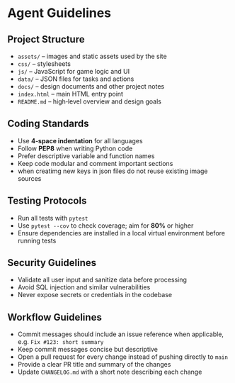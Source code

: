 # Agent Guidelines

## Project Structure

- `assets/` – images and static assets used by the site
- `css/` – stylesheets
- `js/` – JavaScript for game logic and UI
- `data/` – JSON files for tasks and actions
- `docs/` – design documents and other project notes
- `index.html` – main HTML entry point
- `README.md` – high‑level overview and design goals

## Coding Standards

- Use **4‑space indentation** for all languages
- Follow **PEP8** when writing Python code
- Prefer descriptive variable and function names
- Keep code modular and comment important sections
- when creatimg new keys in json files do not reuse existing image sources

## Testing Protocols

- Run all tests with `pytest`
- Use `pytest --cov` to check coverage; aim for **80%** or higher
- Ensure dependencies are installed in a local virtual environment before running tests

## Security Guidelines

- Validate all user input and sanitize data before processing
- Avoid SQL injection and similar vulnerabilities
- Never expose secrets or credentials in the codebase

## Workflow Guidelines

- Commit messages should include an issue reference when applicable, e.g. `Fix #123: short summary`
- Keep commit messages concise but descriptive
- Open a pull request for every change instead of pushing directly to `main`
- Provide a clear PR title and summary of the changes
- Update `CHANGELOG.md` with a short note describing each change
